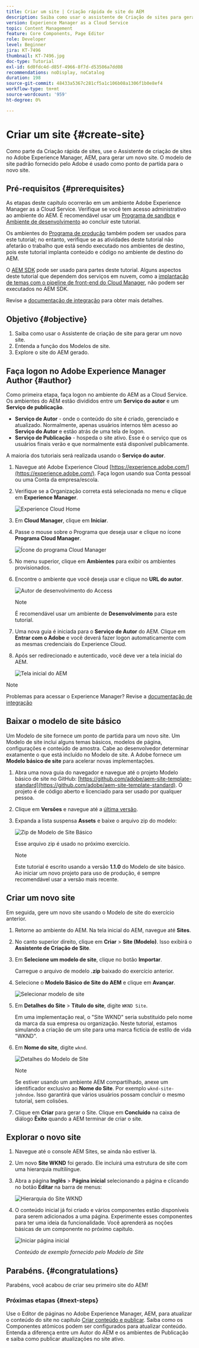 ```yaml
---
title: Criar um site | Criação rápida de site do AEM
description: Saiba como usar o assistente de Criação de sites para gerar um novo site. O modelo de site padrão fornecido pelo Adobe é um ponto de partida para o novo site.
version: Experience Manager as a Cloud Service
topic: Content Management
feature: Core Components, Page Editor
role: Developer
level: Beginner
jira: KT-7496
thumbnail: KT-7496.jpg
doc-type: Tutorial
exl-id: 6d0fdc4d-d85f-4966-8f7d-d53506a7dd08
recommendations: noDisplay, noCatalog
duration: 198
source-git-commit: 48433a5367c281cf5a1c106b08a1306f1b0e8ef4
workflow-type: tm+mt
source-wordcount: '959'
ht-degree: 0%

---
```


# Criar um site {#create-site}

Como parte da Criação rápida de sites, use o Assistente de criação de sites no Adobe Experience Manager, AEM, para gerar um novo site. O modelo de site padrão fornecido pelo Adobe é usado como ponto de partida para o novo site.

## Pré-requisitos {#prerequisites}

As etapas deste capítulo ocorrerão em um ambiente Adobe Experience Manager as a Cloud Service. Verifique se você tem acesso administrativo ao ambiente do AEM. É recomendável usar um [Programa de sandbox](https://experienceleague.adobe.com/docs/experience-manager-cloud-service/onboarding/getting-access/sandbox-programs/introduction-sandbox-programs.html) e [Ambiente de desenvolvimento](https://experienceleague.adobe.com/docs/experience-manager-cloud-service/implementing/using-cloud-manager/manage-environments.html) ao concluir este tutorial.

Os ambientes do [Programa de produção](https://experienceleague.adobe.com/docs/experience-manager-cloud-service/content/implementing/using-cloud-manager/programs/introduction-production-programs.html) também podem ser usados para este tutorial; no entanto, verifique se as atividades deste tutorial não afetarão o trabalho que está sendo executado nos ambientes de destino, pois este tutorial implanta conteúdo e código no ambiente de destino do AEM.

O [AEM SDK](https://experienceleague.adobe.com/docs/experience-manager-learn/cloud-service/local-development-environment-set-up/aem-runtime.html) pode ser usado para partes deste tutorial. Alguns aspectos deste tutorial que dependem dos serviços em nuvem, como a [implantação de temas com o pipeline de front-end do Cloud Manager](https://experienceleague.adobe.com/docs/experience-manager-learn/getting-started-wknd-tutorial-develop/site-template/theming.html), não podem ser executados no AEM SDK.

Revise a [documentação de integração](https://experienceleague.adobe.com/docs/experience-manager-cloud-service/onboarding/home.html) para obter mais detalhes.

## Objetivo {#objective}

1. Saiba como usar o Assistente de criação de site para gerar um novo site.
1. Entenda a função dos Modelos de site.
1. Explore o site do AEM gerado.

## Faça logon no Adobe Experience Manager Author {#author}

Como primeira etapa, faça logon no ambiente do AEM as a Cloud Service. Os ambientes do AEM estão divididos entre um **Serviço do autor** e um **Serviço de publicação**.

* **Serviço de Autor** - onde o conteúdo do site é criado, gerenciado e atualizado. Normalmente, apenas usuários internos têm acesso ao **Serviço do Autor** e estão atrás de uma tela de logon.
* **Serviço de Publicação** - hospeda o site ativo. Esse é o serviço que os usuários finais verão e que normalmente está disponível publicamente.

A maioria dos tutoriais será realizada usando o **Serviço do autor**.

1. Navegue até Adobe Experience Cloud [https://experience.adobe.com/](https://experience.adobe.com/). Faça logon usando sua Conta pessoal ou uma Conta da empresa/escola.
1. Verifique se a Organização correta está selecionada no menu e clique em **Experience Manager**.

   ![Experience Cloud Home](assets/create-site/experience-cloud-home-screen.png)

1. Em **Cloud Manager**, clique em **Iniciar**.
1. Passe o mouse sobre o Programa que deseja usar e clique no ícone **Programa Cloud Manager**.

   ![Ícone do programa Cloud Manager](assets/create-site/cloud-manager-program-icon.png)

1. No menu superior, clique em **Ambientes** para exibir os ambientes provisionados.

1. Encontre o ambiente que você deseja usar e clique no **URL do autor**.

   ![Autor de desenvolvimento do Access](assets/create-site/access-dev-environment.png)

   >[!NOTE]
   >
   >É recomendável usar um ambiente de **Desenvolvimento** para este tutorial.

1. Uma nova guia é iniciada para o **Serviço de Autor** do AEM. Clique em **Entrar com o Adobe** e você deverá fazer logon automaticamente com as mesmas credenciais do Experience Cloud.

1. Após ser redirecionado e autenticado, você deve ver a tela inicial do AEM.

   ![Tela inicial do AEM](assets/create-site/aem-start-screen.png)

>[!NOTE]
>
> Problemas para acessar o Experience Manager? Revise a [documentação de integração](https://experienceleague.adobe.com/docs/experience-manager-cloud-service/onboarding/home.html)

## Baixar o modelo de site básico

Um Modelo de site fornece um ponto de partida para um novo site. Um Modelo de site inclui alguns temas básicos, modelos de página, configurações e conteúdo de amostra. Cabe ao desenvolvedor determinar exatamente o que está incluído no Modelo de site. A Adobe fornece um **Modelo básico de site** para acelerar novas implementações.

1. Abra uma nova guia do navegador e navegue até o projeto Modelo básico de site no GitHub: [https://github.com/adobe/aem-site-template-standard](https://github.com/adobe/aem-site-template-standard). O projeto é de código aberto e licenciado para ser usado por qualquer pessoa.
1. Clique em **Versões** e navegue até a [última versão](https://github.com/adobe/aem-site-template-standard/releases/latest).
1. Expanda a lista suspensa **Assets** e baixe o arquivo zip do modelo:

   ![Zip de Modelo de Site Básico](assets/create-site/template-basic-zip-file.png)

   Esse arquivo zip é usado no próximo exercício.

   >[!NOTE]
   >
   > Este tutorial é escrito usando a versão **1.1.0** do Modelo de site básico. Ao iniciar um novo projeto para uso de produção, é sempre recomendável usar a versão mais recente.

## Criar um novo site

Em seguida, gere um novo site usando o Modelo de site do exercício anterior.

1. Retorne ao ambiente do AEM. Na tela inicial do AEM, navegue até **Sites**.
1. No canto superior direito, clique em **Criar** > **Site (Modelo)**. Isso exibirá o **Assistente de Criação de Site**.
1. Em **Selecione um modelo de site**, clique no botão **Importar**.

   Carregue o arquivo de modelo **.zip** baixado do exercício anterior.

1. Selecione o **Modelo Básico de Site do AEM** e clique em **Avançar**.

   ![Selecionar modelo de site](assets/create-site/select-site-template.png)

1. Em **Detalhes do Site** > **Título do site**, digite `WKND Site`.

   Em uma implementação real, o &quot;Site WKND&quot; seria substituído pelo nome da marca da sua empresa ou organização. Neste tutorial, estamos simulando a criação de um site para uma marca fictícia de estilo de vida &quot;WKND&quot;.

1. Em **Nome do site**, digite `wknd`.

   ![Detalhes do Modelo de Site](assets/create-site/site-template-details.png)

   >[!NOTE]
   >
   > Se estiver usando um ambiente AEM compartilhado, anexe um identificador exclusivo ao **Nome do Site**. Por exemplo `wknd-site-johndoe`. Isso garantirá que vários usuários possam concluir o mesmo tutorial, sem colisões.

1. Clique em **Criar** para gerar o Site. Clique em **Concluído** na caixa de diálogo **Êxito** quando a AEM terminar de criar o site.

## Explorar o novo site

1. Navegue até o console AEM Sites, se ainda não estiver lá.
1. Um novo **Site WKND** foi gerado. Ele incluirá uma estrutura de site com uma hierarquia multilíngue.
1. Abra a página **Inglês** > **Página inicial** selecionando a página e clicando no botão **Editar** na barra de menus:

   ![Hierarquia do Site WKND](assets/create-site/wknd-site-starter-hierarchy.png)

1. O conteúdo inicial já foi criado e vários componentes estão disponíveis para serem adicionados a uma página. Experimente esses componentes para ter uma ideia da funcionalidade. Você aprenderá as noções básicas de um componente no próximo capítulo.

   ![Iniciar página inicial](assets/create-site/start-home-page.png)

   *Conteúdo de exemplo fornecido pelo Modelo de Site*

## Parabéns. {#congratulations}

Parabéns, você acabou de criar seu primeiro site do AEM!

### Próximas etapas {#next-steps}

Use o Editor de páginas no Adobe Experience Manager, AEM, para atualizar o conteúdo do site no capítulo [Criar conteúdo e publicar](author-content-publish.md). Saiba como os Componentes atômicos podem ser configurados para atualizar conteúdo. Entenda a diferença entre um Autor do AEM e os ambientes de Publicação e saiba como publicar atualizações no site ativo.
